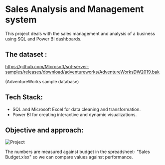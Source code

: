 # Sales Analysis and Management system
This project deals with the sales management and analysis of a business using SQL and Power BI dashboards.

## The dataset : 
https://github.com/Microsoft/sql-server-samples/releases/download/adventureworks/AdventureWorksDW2019.bak

(AdventureWorks sample database)

## Tech Stack:
- SQL and Microsoft Excel for data cleaning and transformation.
- Power BI for creating interactive and dynamic visualizations.

## Objective and approach:


![Project](https://github.com/omkardc19/Sales-Analysis-using-SQL-and-Power-BI/assets/107295459/92d90174-6cd4-4a9a-b807-69397111b6b4)

The numbers are measured against budget in the spreadsheet- "Sales Budget.xlsx" so we can compare values against performance.
